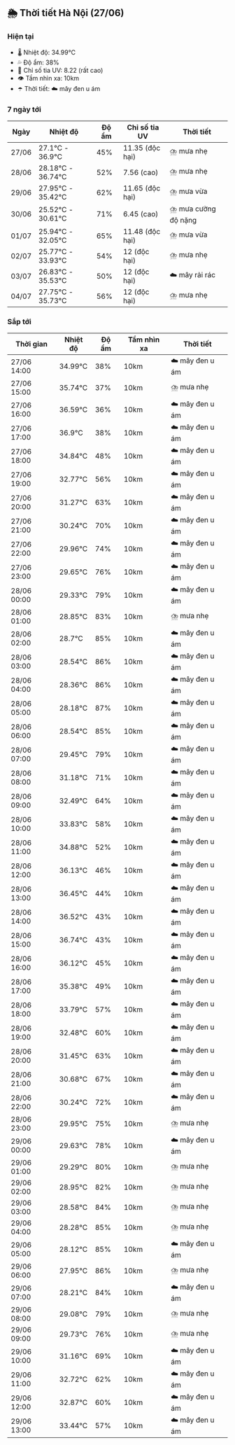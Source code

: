 ## 🌦️ Thời tiết Hà Nội (27/06)

### Hiện tại

- 🌡️ Nhiệt độ: 34.99℃
- 💦 Độ ẩm: 38%
- 🌟 Chỉ số tia UV: 8.22 (rất cao)
- 👁️ Tầm nhìn xa: 10km
- ☂️ Thời tiết: ☁️ mây đen u ám

### 7 ngày tới

| Ngày | Nhiệt độ | Độ ẩm | Chỉ số tia UV | Thời tiết |
| --- | --- | --- | --- | --- |
| 27/06 | 27.1℃ - 36.9℃ | 45% | 11.35 (độc hại) | ⛈️ mưa nhẹ |
| 28/06 | 28.18℃ - 36.74℃ | 52% | 7.56 (cao) | ⛈️ mưa nhẹ |
| 29/06 | 27.95℃ - 35.42℃ | 62% | 11.65 (độc hại) | ⛈️ mưa vừa |
| 30/06 | 25.52℃ - 30.61℃ | 71% | 6.45 (cao) | ⛈️ mưa cường độ nặng |
| 01/07 | 25.94℃ - 32.05℃ | 65% | 11.48 (độc hại) | ⛈️ mưa vừa |
| 02/07 | 25.77℃ - 33.93℃ | 54% | 12 (độc hại) | ⛈️ mưa nhẹ |
| 03/07 | 26.83℃ - 35.53℃ | 50% | 12 (độc hại) | ☁️ mây rải rác |
| 04/07 | 27.75℃ - 35.73℃ | 56% | 12 (độc hại) | ⛈️ mưa nhẹ |

### Sắp tới

| Thời gian | Nhiệt độ | Độ ẩm | Tầm nhìn xa | Thời tiết |
| --- | --- | --- | --- | --- |
| 27/06 14:00 | 34.99℃ | 38% | 10km | ☁️ mây đen u ám |
| 27/06 15:00 | 35.74℃ | 37% | 10km | ⛈️ mưa nhẹ |
| 27/06 16:00 | 36.59℃ | 36% | 10km | ☁️ mây đen u ám |
| 27/06 17:00 | 36.9℃ | 38% | 10km | ☁️ mây đen u ám |
| 27/06 18:00 | 34.84℃ | 48% | 10km | ☁️ mây đen u ám |
| 27/06 19:00 | 32.77℃ | 56% | 10km | ☁️ mây đen u ám |
| 27/06 20:00 | 31.27℃ | 63% | 10km | ☁️ mây đen u ám |
| 27/06 21:00 | 30.24℃ | 70% | 10km | ☁️ mây đen u ám |
| 27/06 22:00 | 29.96℃ | 74% | 10km | ☁️ mây đen u ám |
| 27/06 23:00 | 29.65℃ | 76% | 10km | ☁️ mây đen u ám |
| 28/06 00:00 | 29.33℃ | 79% | 10km | ☁️ mây đen u ám |
| 28/06 01:00 | 28.85℃ | 83% | 10km | ⛈️ mưa nhẹ |
| 28/06 02:00 | 28.7℃ | 85% | 10km | ☁️ mây đen u ám |
| 28/06 03:00 | 28.54℃ | 86% | 10km | ☁️ mây đen u ám |
| 28/06 04:00 | 28.36℃ | 86% | 10km | ☁️ mây đen u ám |
| 28/06 05:00 | 28.18℃ | 87% | 10km | ☁️ mây đen u ám |
| 28/06 06:00 | 28.54℃ | 85% | 10km | ☁️ mây đen u ám |
| 28/06 07:00 | 29.45℃ | 79% | 10km | ☁️ mây đen u ám |
| 28/06 08:00 | 31.18℃ | 71% | 10km | ☁️ mây đen u ám |
| 28/06 09:00 | 32.49℃ | 64% | 10km | ☁️ mây đen u ám |
| 28/06 10:00 | 33.83℃ | 58% | 10km | ☁️ mây đen u ám |
| 28/06 11:00 | 34.88℃ | 52% | 10km | ☁️ mây đen u ám |
| 28/06 12:00 | 36.13℃ | 46% | 10km | ☁️ mây đen u ám |
| 28/06 13:00 | 36.45℃ | 44% | 10km | ☁️ mây đen u ám |
| 28/06 14:00 | 36.52℃ | 43% | 10km | ☁️ mây đen u ám |
| 28/06 15:00 | 36.74℃ | 43% | 10km | ☁️ mây đen u ám |
| 28/06 16:00 | 36.12℃ | 45% | 10km | ☁️ mây đen u ám |
| 28/06 17:00 | 35.38℃ | 49% | 10km | ☁️ mây đen u ám |
| 28/06 18:00 | 33.79℃ | 57% | 10km | ☁️ mây đen u ám |
| 28/06 19:00 | 32.48℃ | 60% | 10km | ☁️ mây đen u ám |
| 28/06 20:00 | 31.45℃ | 63% | 10km | ☁️ mây đen u ám |
| 28/06 21:00 | 30.68℃ | 67% | 10km | ☁️ mây đen u ám |
| 28/06 22:00 | 30.24℃ | 72% | 10km | ☁️ mây đen u ám |
| 28/06 23:00 | 29.95℃ | 75% | 10km | ⛈️ mưa nhẹ |
| 29/06 00:00 | 29.63℃ | 78% | 10km | ☁️ mây đen u ám |
| 29/06 01:00 | 29.29℃ | 80% | 10km | ⛈️ mưa nhẹ |
| 29/06 02:00 | 28.95℃ | 82% | 10km | ⛈️ mưa nhẹ |
| 29/06 03:00 | 28.58℃ | 84% | 10km | ⛈️ mưa nhẹ |
| 29/06 04:00 | 28.28℃ | 85% | 10km | ⛈️ mưa nhẹ |
| 29/06 05:00 | 28.12℃ | 85% | 10km | ☁️ mây đen u ám |
| 29/06 06:00 | 27.95℃ | 86% | 10km | ⛈️ mưa nhẹ |
| 29/06 07:00 | 28.21℃ | 84% | 10km | ☁️ mây đen u ám |
| 29/06 08:00 | 29.08℃ | 79% | 10km | ⛈️ mưa nhẹ |
| 29/06 09:00 | 29.73℃ | 76% | 10km | ⛈️ mưa nhẹ |
| 29/06 10:00 | 31.16℃ | 69% | 10km | ☁️ mây đen u ám |
| 29/06 11:00 | 32.72℃ | 62% | 10km | ☁️ mây đen u ám |
| 29/06 12:00 | 32.87℃ | 60% | 10km | ☁️ mây đen u ám |
| 29/06 13:00 | 33.44℃ | 57% | 10km | ☁️ mây đen u ám |

